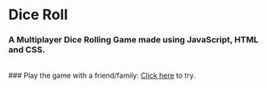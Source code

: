 # Dice Roll

### A Multiplayer Dice Rolling Game made using JavaScript, HTML and CSS.
<br>
### Play the game with a friend/family: <a href = "https://prasium.github.io/DiceRoll/">Click here</a> to try.
